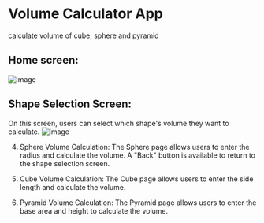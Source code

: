 # Volume Calculator App
 calculate volume of cube, sphere and pyramid
 ## Home screen:
 ![image](https://github.com/user-attachments/assets/614e209a-6451-4469-9dd4-6cd402f24d5f)
 ## Shape Selection Screen:
 On this screen, users can select which shape's volume they want to calculate.
 ![image](https://github.com/user-attachments/assets/9d72bcca-1db4-4724-b908-750c823bb4d5)


4. Sphere Volume Calculation:
The Sphere page allows users to enter the radius and calculate the volume. A "Back" button is available to return to the shape selection screen.

5. Cube Volume Calculation:
The Cube page allows users to enter the side length and calculate the volume.

6. Pyramid Volume Calculation:
The Pyramid page allows users to enter the base area and height to calculate the volume.





